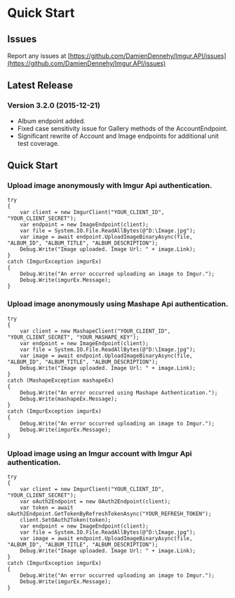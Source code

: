 # Quick Start

## Issues
Report any issues at [https://github.com/DamienDennehy/Imgur.API/issues](https://github.com/DamienDennehy/Imgur.API/issues)

## Latest Release
### Version 3.2.0 (2015-12-21)
* Album endpoint added.
* Fixed case sensitivity issue for Gallery methods of the AccountEndpoint.
* Significant rewrite of Account and Image endpoints for additional unit test coverage.

## Quick Start
### Upload image anonymously with Imgur Api authentication.

    try
    {
        var client = new ImgurClient("YOUR_CLIENT_ID", "YOUR_CLIENT_SECRET");
        var endpoint = new ImageEndpoint(client);
        var file = System.IO.File.ReadAllBytes(@"D:\Image.jpg");
        var image = await endpoint.UploadImageBinaryAsync(file, "ALBUM_ID", "ALBUM_TITLE", "ALBUM_DESCRIPTION");
		Debug.Write("Image uploaded. Image Url: " + image.Link);
    }
    catch (ImgurException imgurEx)
    {
        Debug.Write("An error occurred uploading an image to Imgur.");
        Debug.Write(imgurEx.Message);
    }

### Upload image anonymously using Mashape Api authentication.

    try
    {
        var client = new MashapeClient("YOUR_CLIENT_ID", "YOUR_CLIENT_SECRET", "YOUR_MASHAPE_KEY");
        var endpoint = new ImageEndpoint(client);
        var file = System.IO.File.ReadAllBytes(@"D:\Image.jpg");
        var image = await endpoint.UploadImageBinaryAsync(file, "ALBUM_ID", "ALBUM_TITLE", "ALBUM_DESCRIPTION");
		Debug.Write("Image uploaded. Image Url: " + image.Link);
    }
    catch (MashapeException mashapeEx)
    {
        Debug.Write("An error occurred using Mashape Authentication.");
        Debug.Write(mashapeEx.Message);
    }
    catch (ImgurException imgurEx)
    {
        Debug.Write("An error occurred uploading an image to Imgur.");
        Debug.Write(imgurEx.Message);
    }
	
### Upload image using an Imgur account with Imgur Api authentication.

    try
    {
        var client = new ImgurClient("YOUR_CLIENT_ID", "YOUR_CLIENT_SECRET");
        var oAuth2Endpoint = new OAuth2Endpoint(client);
        var token = await oAuth2Endpoint.GetTokenByRefreshTokenAsync("YOUR_REFRESH_TOKEN");
        client.SetOAuth2Token(token);
        var endpoint = new ImageEndpoint(client);
        var file = System.IO.File.ReadAllBytes(@"D:\Image.jpg");
        var image = await endpoint.UploadImageBinaryAsync(file, "ALBUM_ID", "ALBUM_TITLE", "ALBUM_DESCRIPTION");
		Debug.Write("Image uploaded. Image Url: " + image.Link);
    }
    catch (ImgurException imgurEx)
    {
        Debug.Write("An error occurred uploading an image to Imgur.");
        Debug.Write(imgurEx.Message);
    }